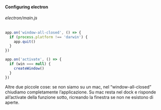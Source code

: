 #### Configuring electron

###### electron/main.js

```javascript
app.on('window-all-closed', () => {
  if (process.platform !== 'darwin') {
    app.quit()
  }
})

app.on('activate', () => {
  if (win === null) {
    createWindow()
  }
})
```

<aside class="notes">
Altre due piccole cose: se non siamo su un mac, nel “window-all-closed” chiudiamo completamente l’applicazione. Su mac resta nel dock e risponde all’activate della funzione sotto, ricreando la finestra se non ne esistono di aperte.
</aside>
